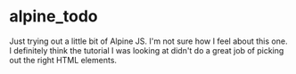 # alpine_todo
 Just trying out a little bit of Alpine JS.
I'm not sure how I feel about this one. I definitely think the tutorial I was looking at didn't do a great job of picking out the right HTML elements.
